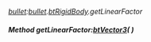 _[bullet](../../modules/bullet/bullet-module.md):[bullet](../../modules/bullet/bullet-module.md).[btRigidBody](../../modules/bullet/bullet-btrigidbody.md).getLinearFactor_
##### Method getLinearFactor:[btVector3](../../modules/bullet/bullet-btvector3.md)(  )

